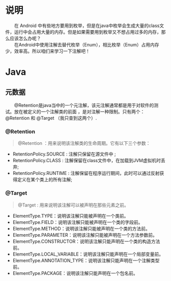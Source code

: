 # 说明 

　　在 Android 中有些地方要用到枚举，但是在java中枚举会生成大量的class文件，运行中会占用大量的内存。但是如果需要用到枚举又不想占用过多的内存，那么应该怎么办呢？<br>
　　在Android中使用注解去替代枚举（Enum），相比枚举（Enum）占用内存少，效率高。所以咱们来学习一下注解吧！

# Java

## 元数据

　　@Retention是java当中的一个元注解，该元注解通常都是用于对软件的测试。放在被定义的一个注解类的前面 ，是对注解一种限制。只有两个： @Retention 和 @Target  （我只查到这两个）.

### @Retention

> @Retention ：用来说明该注解类的生命周期。它有以下三个参数：

* RetentionPolicy.SOURCE  : 注解只保留在源文件中 ;
* RetentionPolicy.CLASS  : 注解保留在class文件中，在加载到JVM虚拟机时丢弃;
* RetentionPolicy.RUNTIME  : 注解保留在程序运行期间，此时可以通过反射获得定义在某个类上的所有注解;

### @Target

> @Target :  用来说明该注解可以被声明在那些元素之前。

* ElementType.TYPE：说明该注解只能被声明在一个类前。
* ElementType.FIELD：说明该注解只能被声明在一个类的字段前。
* ElementType.METHOD：说明该注解只能被声明在一个类的方法前。
* ElementType.PARAMETER：说明该注解只能被声明在一个方法参数前。
* ElementType.CONSTRUCTOR：说明该注解只能声明在一个类的构造方法前。
* ElementType.LOCAL_VARIABLE：说明该注解只能声明在一个局部变量前。
* ElementType.ANNOTATION_TYPE：说明该注解只能声明在一个注解类型前。
* ElementType.PACKAGE：说明该注解只能声明在一个包名前。